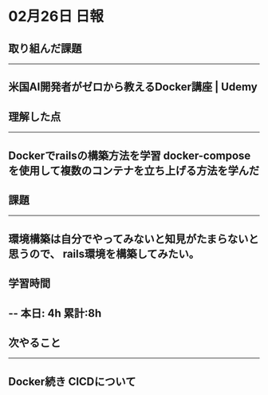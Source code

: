 # 02月26日 日報

## 取り組んだ課題
---
米国AI開発者がゼロから教えるDocker講座 | Udemy
---

## 理解した点
---
Dockerでrailsの構築方法を学習
docker-composeを使用して複数のコンテナを立ち上げる方法を学んだ
---

## 課題
---
環境構築は自分でやってみないと知見がたまらないと思うので、
rails環境を構築してみたい。
---
## 学習時間
--
本日: 4h
累計:8h
--
## 次やること
---
Docker続き
CICDについて
---
